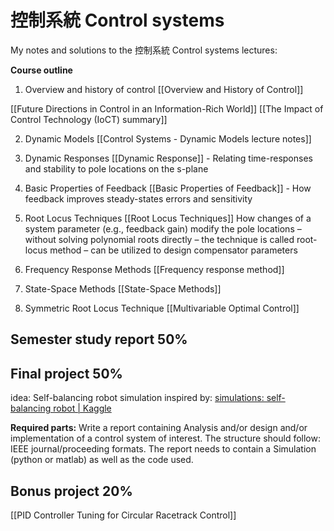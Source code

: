 # 控制系統 Control systems 

My notes and solutions to the 控制系統 Control systems lectures: 

**Course outline**
1.   Overview and history of control 
[[Overview and History of Control]]

[[Future Directions in Control in an Information-Rich World]]
[[The Impact of Control Technology (IoCT) summary]]

2. Dynamic Models
[[Control Systems - Dynamic Models lecture notes]]

3. Dynamic Responses
[[Dynamic Response]] - Relating time-responses and stability to pole locations on the s-plane

4. Basic Properties of Feedback
[[Basic Properties of Feedback]] - How feedback improves steady-states errors and sensitivity

5. Root Locus Techniques
[[Root Locus Techniques]]
How changes of a system parameter (e.g., feedback gain) modify the pole locations
– without solving polynomial roots directly
– the technique is called root-locus method
– can be utilized to design compensator parameters

6. Frequency Response Methods
[[Frequency response method]]

7. State-Space Methods
[[State-Space Methods]]

8. Symmetric Root Locus Technique
[[Multivariable Optimal Control]]










  

## Semester study report 50%
## Final project 50%
idea: Self-balancing robot simulation inspired by:
[simulations: self-balancing robot | Kaggle](https://www.kaggle.com/code/zjor86/simulations-self-balancing-robot/notebook)


**Required parts:** 
Write a report containing Analysis and/or design and/or implementation of a control system of interest. The structure should follow: IEEE journal/proceeding formats. The report needs to contain a Simulation (python or matlab) as well as the code used. 

## Bonus project 20% 
[[PID Controller Tuning for Circular Racetrack Control]]


